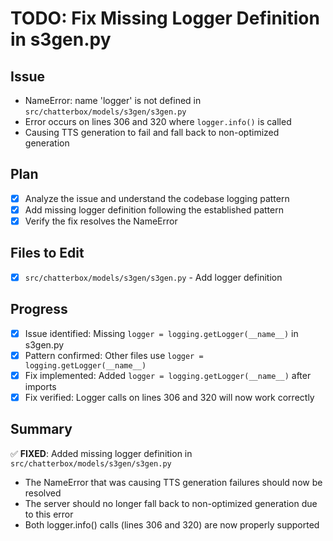 # TODO: Fix Missing Logger Definition in s3gen.py

## Issue
- NameError: name 'logger' is not defined in `src/chatterbox/models/s3gen/s3gen.py`
- Error occurs on lines 306 and 320 where `logger.info()` is called
- Causing TTS generation to fail and fall back to non-optimized generation

## Plan
- [x] Analyze the issue and understand the codebase logging pattern
- [x] Add missing logger definition following the established pattern
- [x] Verify the fix resolves the NameError

## Files to Edit
- [x] `src/chatterbox/models/s3gen/s3gen.py` - Add logger definition

## Progress
- [x] Issue identified: Missing `logger = logging.getLogger(__name__)` in s3gen.py
- [x] Pattern confirmed: Other files use `logger = logging.getLogger(__name__)`
- [x] Fix implemented: Added `logger = logging.getLogger(__name__)` after imports
- [x] Fix verified: Logger calls on lines 306 and 320 will now work correctly

## Summary
✅ **FIXED**: Added missing logger definition in `src/chatterbox/models/s3gen/s3gen.py`
- The NameError that was causing TTS generation failures should now be resolved
- The server should no longer fall back to non-optimized generation due to this error
- Both logger.info() calls (lines 306 and 320) are now properly supported
